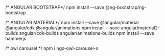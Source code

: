 
/* ANGULAR BOOTSTRAP*/
npm install --save @ng-bootstrap/ng-bootstrap

/* ANGULAR MATERIAL*/
npm install --save @angular/material @angular/cdk @angular/animations
npm install --save angular/material2-builds angular/cdk-builds angular/animations-builds
npm install --save hammerjs

/* owl carousel  */
npm i ngx-owl-carousel-o


